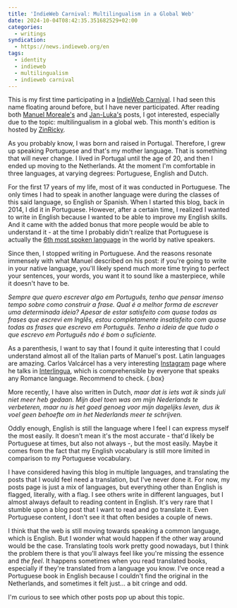 ```yaml
---
title: 'IndieWeb Carnival: Multilingualism in a Global Web'
date: 2024-10-04T08:42:35.351682529+02:00
categories:
  - writings
syndication:
  - https://news.indieweb.org/en
tags:
  - identity
  - indieweb
  - multilingualism
  - indieweb carnival
---
```


This is my first time participating in a [IndieWeb Carnival](https://indieweb.org/IndieWeb_Carnival). I had seen this name floating around before, but I have never participated. After reading both [Manuel Moreale's](https://manuelmoreale.com/indieweb-carnival-multilingualism-in-a-global-web) and [Jan-Luka's](https://jlelse.blog/thoughts/2024/10/multilingualism) posts, I got interested, especially due to the topic: multilingualism in a global web. This month's edition is hosted by [ZinRicky](https://tilde.team/~zinricky/multilingualism/).

<!--more-->

As you probably know, I was born and raised in Portugal. Therefore, I grew up speaking Portuguese and that's my mother language. That is something that will never change. I lived in Portugal until the age of 20, and then I ended up moving to the Netherlands. At the moment I'm comfortable in three languages, at varying degrees: Portuguese, English and Dutch.

For the first 17 years of my life, most of it was conducted in Portuguese. The only times I had to speak in another language were during the classes of this said language, so English or Spanish. When I started this blog, back in 2014, I did it in Portuguese. However, after a certain time, I realized I wanted to write in English because I wanted to be able to improve my English skills. And it came with the added bonus that more people would be able to understand it - at the time I probably didn't realize that  Portuguese is actually the [6th most spoken language](https://en.wikipedia.org/wiki/List_of_languages_by_number_of_native_speakers) in the world by native speakers.

Since then, I stopped writing in Portuguese. And the reasons resonate immensely with what Manuel described on his post: if you're going to write in your native language, you'll likely spend much more time trying to perfect your sentences, your words, you want it to sound like a masterpiece, while it doesn't have to be.

*Sempre que quero escrever algo em Português, tenho que pensar imenso tempo sobre como construir a frase. Qual é a melhor forma de escrever uma determinada ideia? Apesar de estar satisfeito com quase todas as frases que escrevi em Inglês, estou completamente insatisfeito com quase todas as frases que escrevo em Português. Tenho a ideia de que tudo o que escrevo em Português não é bom o suficiente.*

As a parenthesis, I want to say that I found it quite interesting that I could understand almost all of the Italian parts of Manuel's post. Latin languages are amazing. Carlos Valcárcel has a very interesting [Instagram](https://www.instagram.com/orlophe_interlingua/) page where he talks in [Interlingua](https://en.wikipedia.org/wiki/Interlingua), which is comprehensible by everyone that speaks any Romance language. Recommend to check.
{.box}

More recently, I have also written in Dutch, *maar dat is iets wat ik sinds juli niet meer heb gedaan. Mijn doel toen was om mijn Nederlands te verbeteren, maar nu is het goed genoeg voor mijn dagelijks leven, dus ik voel geen behoefte om in het Nederlands meer te schrijven.*

Oddly enough, English is still the language where I feel I can express myself the most easily. It doesn't mean it's the most accurate - that'd likely be Portuguese at times, but also not always -, but the most easily. Maybe it comes from the fact that my English vocabulary is still more limited in comparison to my Portuguese vocabulary.

I have considered having this blog in multiple languages, and translating the posts that I would feel need a translation, but I've never done it. For now, my posts page is just a mix of languages, but everything other than English is flagged, literally, with a flag. I see others write in different languages, but I almost always default to reading content in English. It's very rare that I stumble upon a blog post that I want to read and go translate it. Even Portuguese content, I don't see it that often besides a couple of news.

I think that the web is still moving towards speaking a common language, which is English. But I wonder what would happen if the other way around would be the case. Translating tools work pretty good nowadays, but I think the problem there is that you'll always feel like you're missing the essence and *the feel*. It happens sometimes when you read translated books, especially if they're translated from a language you know. I've once read a Portuguese book in English because I couldn't find the original in the Netherlands, and sometimes it felt just... a bit cringe and odd.

I'm curious to see which other posts pop up about this topic.
